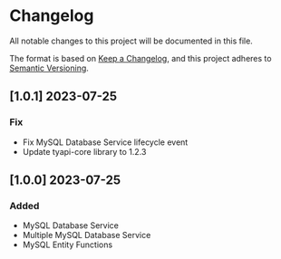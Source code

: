 # Changelog
All notable changes to this project will be documented in this file.

The format is based on [Keep a Changelog](https://keepachangelog.com/en/1.0.0/),
and this project adheres to [Semantic Versioning](https://semver.org/spec/v2.0.0.html).

<!-- [UNRELEASED] -->
## [1.0.1] 2023-07-25
### Fix
- Fix MySQL Database Service lifecycle event
- Update tyapi-core library to 1.2.3

## [1.0.0] 2023-07-25
### Added
- MySQL Database Service
- Multiple MySQL Database Service
- MySQL Entity Functions